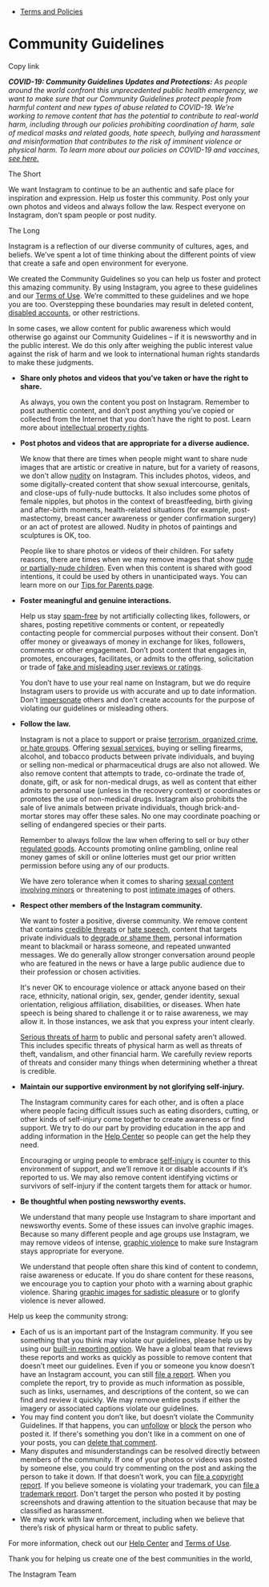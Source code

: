 *   [Terms and Policies](https://help.instagram.com/1417489251945243/?helpref=breadcrumb)

Community Guidelines
====================

Copy link

_**COVID-19: Community Guidelines Updates and Protections:** As people around the world confront this unprecedented public health emergency, we want to make sure that our Community Guidelines protect people from harmful content and new types of abuse related to COVID-19. We’re working to remove content that has the potential to contribute to real-world harm, including through our policies prohibiting coordination of harm, sale of medical masks and related goods, hate speech, bullying and harassment and misinformation that contributes to the risk of imminent violence or physical harm. To learn more about our policies on COVID-19 and vaccines, [see here.](https://help.instagram.com/697825587576762?helpref=faq_content)_

The Short

We want Instagram to continue to be an authentic and safe place for inspiration and expression. Help us foster this community. Post only your own photos and videos and always follow the law. Respect everyone on Instagram, don’t spam people or post nudity.

The Long

Instagram is a reflection of our diverse community of cultures, ages, and beliefs. We’ve spent a lot of time thinking about the different points of view that create a safe and open environment for everyone.

We created the Community Guidelines so you can help us foster and protect this amazing community. By using Instagram, you agree to these guidelines and our [Terms of Use](https://www.instagram.com/legal/terms). We’re committed to these guidelines and we hope you are too. Overstepping these boundaries may result in deleted content, [disabled accounts](https://help.instagram.com/366993040048856?helpref=faq_content), or other restrictions.

In some cases, we allow content for public awareness which would otherwise go against our Community Guidelines – if it is newsworthy and in the public interest. We do this only after weighing the public interest value against the risk of harm and we look to international human rights standards to make these judgments.

*   **Share only photos and videos that you’ve taken or have the right to share.**
    
    As always, you own the content you post on Instagram. Remember to post authentic content, and don’t post anything you’ve copied or collected from the Internet that you don’t have the right to post. Learn more about [intellectual property rights](https://help.instagram.com/126382350847838?helpref=faq_content).
    
*   **Post photos and videos that are appropriate for a diverse audience.**
    
    We know that there are times when people might want to share nude images that are artistic or creative in nature, but for a variety of reasons, we don’t allow [nudity](https://l.instagram.com/?u=https%3A%2F%2Fwww.facebook.com%2Fcommunitystandards%2Fadult_nudity_sexual_activity&e=AT39q58mVw4B2BNd59P_Yvsuj-ObUoks7AJTNflpSs3L6MrAXcQMdrezqsYHm5tFZJ06BPXZdisjQ9e-91rdBsJoIGR3GNkY-0ATj8_dzW5nOzob0iIjCzekoR7dSJjw7mcs3kqB4g_PsuS1oVr2UOQ8wHoyAYS3hTqgyA) on Instagram. This includes photos, videos, and some digitally-created content that show sexual intercourse, genitals, and close-ups of fully-nude buttocks. It also includes some photos of female nipples, but photos in the context of breastfeeding, birth giving and after-birth moments, health-related situations (for example, post-mastectomy, breast cancer awareness or gender confirmation surgery) or an act of protest are allowed. Nudity in photos of paintings and sculptures is OK, too.
    
    People like to share photos or videos of their children. For safety reasons, there are times when we may remove images that show [nude or partially-nude children](https://l.instagram.com/?u=https%3A%2F%2Fwww.facebook.com%2Fcommunitystandards%2Fchild_nudity_sexual_exploitation&e=AT39q58mVw4B2BNd59P_Yvsuj-ObUoks7AJTNflpSs3L6MrAXcQMdrezqsYHm5tFZJ06BPXZdisjQ9e-91rdBsJoIGR3GNkY-0ATj8_dzW5nOzob0iIjCzekoR7dSJjw7mcs3kqB4g_PsuS1oVr2UOQ8wHoyAYS3hTqgyA). Even when this content is shared with good intentions, it could be used by others in unanticipated ways. You can learn more on our [Tips for Parents page](https://help.instagram.com/154475974694511/?helpref=faq_content).
    
*   **Foster meaningful and genuine interactions.**
    
    Help us stay [spam-free](https://l.instagram.com/?u=https%3A%2F%2Fwww.facebook.com%2Fcommunitystandards%2Fspam&e=AT39q58mVw4B2BNd59P_Yvsuj-ObUoks7AJTNflpSs3L6MrAXcQMdrezqsYHm5tFZJ06BPXZdisjQ9e-91rdBsJoIGR3GNkY-0ATj8_dzW5nOzob0iIjCzekoR7dSJjw7mcs3kqB4g_PsuS1oVr2UOQ8wHoyAYS3hTqgyA) by not artificially collecting likes, followers, or shares, posting repetitive comments or content, or repeatedly contacting people for commercial purposes without their consent. Don’t offer money or giveaways of money in exchange for likes, followers, comments or other engagement. Don’t post content that engages in, promotes, encourages, facilitates, or admits to the offering, solicitation or trade of [fake and misleading user reviews or ratings](https://l.instagram.com/?u=https%3A%2F%2Fwww.facebook.com%2Fcommunitystandards%2Ffraud_deception&e=AT39q58mVw4B2BNd59P_Yvsuj-ObUoks7AJTNflpSs3L6MrAXcQMdrezqsYHm5tFZJ06BPXZdisjQ9e-91rdBsJoIGR3GNkY-0ATj8_dzW5nOzob0iIjCzekoR7dSJjw7mcs3kqB4g_PsuS1oVr2UOQ8wHoyAYS3hTqgyA).
    
    You don’t have to use your real name on Instagram, but we do require Instagram users to provide us with accurate and up to date information. Don't [impersonate](https://l.instagram.com/?u=https%3A%2F%2Fwww.facebook.com%2Fcommunitystandards%2Fmisrepresentation&e=AT39q58mVw4B2BNd59P_Yvsuj-ObUoks7AJTNflpSs3L6MrAXcQMdrezqsYHm5tFZJ06BPXZdisjQ9e-91rdBsJoIGR3GNkY-0ATj8_dzW5nOzob0iIjCzekoR7dSJjw7mcs3kqB4g_PsuS1oVr2UOQ8wHoyAYS3hTqgyA) others and don't create accounts for the purpose of violating our guidelines or misleading others.
    
*   **Follow the law.**
    
    Instagram is not a place to support or praise [terrorism, organized crime, or hate groups](https://l.instagram.com/?u=https%3A%2F%2Fwww.facebook.com%2Fcommunitystandards%2Fdangerous_individuals_organizations&e=AT39q58mVw4B2BNd59P_Yvsuj-ObUoks7AJTNflpSs3L6MrAXcQMdrezqsYHm5tFZJ06BPXZdisjQ9e-91rdBsJoIGR3GNkY-0ATj8_dzW5nOzob0iIjCzekoR7dSJjw7mcs3kqB4g_PsuS1oVr2UOQ8wHoyAYS3hTqgyA). Offering [sexual services](https://l.instagram.com/?u=https%3A%2F%2Fwww.facebook.com%2Fcommunitystandards%2Fsexual_solicitation&e=AT39q58mVw4B2BNd59P_Yvsuj-ObUoks7AJTNflpSs3L6MrAXcQMdrezqsYHm5tFZJ06BPXZdisjQ9e-91rdBsJoIGR3GNkY-0ATj8_dzW5nOzob0iIjCzekoR7dSJjw7mcs3kqB4g_PsuS1oVr2UOQ8wHoyAYS3hTqgyA), buying or selling firearms, alcohol, and tobacco products between private individuals, and buying or selling non-medical or pharmaceutical drugs are also not allowed. We also remove content that attempts to trade, co-ordinate the trade of, donate, gift, or ask for non-medical drugs, as well as content that either admits to personal use (unless in the recovery context) or coordinates or promotes the use of non-medical drugs. Instagram also prohibits the sale of live animals between private individuals, though brick-and-mortar stores may offer these sales. No one may coordinate poaching or selling of endangered species or their parts.
    
    Remember to always follow the law when offering to sell or buy other [regulated goods](https://l.instagram.com/?u=https%3A%2F%2Fwww.facebook.com%2Fcommunitystandards%2Fregulated_goods&e=AT39q58mVw4B2BNd59P_Yvsuj-ObUoks7AJTNflpSs3L6MrAXcQMdrezqsYHm5tFZJ06BPXZdisjQ9e-91rdBsJoIGR3GNkY-0ATj8_dzW5nOzob0iIjCzekoR7dSJjw7mcs3kqB4g_PsuS1oVr2UOQ8wHoyAYS3hTqgyA). Accounts promoting online gambling, online real money games of skill or online lotteries must get our prior written permission before using any of our products.
    
    We have zero tolerance when it comes to sharing [sexual content involving minors](https://l.instagram.com/?u=https%3A%2F%2Fwww.facebook.com%2Fcommunitystandards%2Fchild_nudity_sexual_exploitation&e=AT39q58mVw4B2BNd59P_Yvsuj-ObUoks7AJTNflpSs3L6MrAXcQMdrezqsYHm5tFZJ06BPXZdisjQ9e-91rdBsJoIGR3GNkY-0ATj8_dzW5nOzob0iIjCzekoR7dSJjw7mcs3kqB4g_PsuS1oVr2UOQ8wHoyAYS3hTqgyA) or threatening to post [intimate images](https://l.instagram.com/?u=https%3A%2F%2Fwww.facebook.com%2Fcommunitystandards%2Fsexual_exploitation_adults&e=AT39q58mVw4B2BNd59P_Yvsuj-ObUoks7AJTNflpSs3L6MrAXcQMdrezqsYHm5tFZJ06BPXZdisjQ9e-91rdBsJoIGR3GNkY-0ATj8_dzW5nOzob0iIjCzekoR7dSJjw7mcs3kqB4g_PsuS1oVr2UOQ8wHoyAYS3hTqgyA) of others.
    
*   **Respect other members of the Instagram community.**
    
    We want to foster a positive, diverse community. We remove content that contains [credible threats](https://l.instagram.com/?u=https%3A%2F%2Fwww.facebook.com%2Fcommunitystandards%2Fcredible_violence&e=AT39q58mVw4B2BNd59P_Yvsuj-ObUoks7AJTNflpSs3L6MrAXcQMdrezqsYHm5tFZJ06BPXZdisjQ9e-91rdBsJoIGR3GNkY-0ATj8_dzW5nOzob0iIjCzekoR7dSJjw7mcs3kqB4g_PsuS1oVr2UOQ8wHoyAYS3hTqgyA) or [hate speech](https://l.instagram.com/?u=https%3A%2F%2Fwww.facebook.com%2Fcommunitystandards%2Fhate_speech&e=AT39q58mVw4B2BNd59P_Yvsuj-ObUoks7AJTNflpSs3L6MrAXcQMdrezqsYHm5tFZJ06BPXZdisjQ9e-91rdBsJoIGR3GNkY-0ATj8_dzW5nOzob0iIjCzekoR7dSJjw7mcs3kqB4g_PsuS1oVr2UOQ8wHoyAYS3hTqgyA), content that targets private individuals to [degrade or shame them](https://l.instagram.com/?u=https%3A%2F%2Fwww.facebook.com%2Fcommunitystandards%2Fbullying&e=AT39q58mVw4B2BNd59P_Yvsuj-ObUoks7AJTNflpSs3L6MrAXcQMdrezqsYHm5tFZJ06BPXZdisjQ9e-91rdBsJoIGR3GNkY-0ATj8_dzW5nOzob0iIjCzekoR7dSJjw7mcs3kqB4g_PsuS1oVr2UOQ8wHoyAYS3hTqgyA), personal information meant to blackmail or harass someone, and repeated unwanted messages. We do generally allow stronger conversation around people who are featured in the news or have a large public audience due to their profession or chosen activities.
    
    It's never OK to encourage violence or attack anyone based on their race, ethnicity, national origin, sex, gender, gender identity, sexual orientation, religious affiliation, disabilities, or diseases. When hate speech is being shared to challenge it or to raise awareness, we may allow it. In those instances, we ask that you express your intent clearly.
    
    [Serious threats of harm](https://l.instagram.com/?u=https%3A%2F%2Fwww.facebook.com%2Fcommunitystandards%2Fcredible_violence&e=AT39q58mVw4B2BNd59P_Yvsuj-ObUoks7AJTNflpSs3L6MrAXcQMdrezqsYHm5tFZJ06BPXZdisjQ9e-91rdBsJoIGR3GNkY-0ATj8_dzW5nOzob0iIjCzekoR7dSJjw7mcs3kqB4g_PsuS1oVr2UOQ8wHoyAYS3hTqgyA) to public and personal safety aren't allowed. This includes specific threats of physical harm as well as threats of theft, vandalism, and other financial harm. We carefully review reports of threats and consider many things when determining whether a threat is credible.
    
*   **Maintain our supportive environment by not glorifying self-injury.**
    
    The Instagram community cares for each other, and is often a place where people facing difficult issues such as eating disorders, cutting, or other kinds of self-injury come together to create awareness or find support. We try to do our part by providing education in the app and adding information in the [Help Center](https://help.instagram.com/) so people can get the help they need.
    
    Encouraging or urging people to embrace [self-injury](https://l.instagram.com/?u=https%3A%2F%2Fwww.facebook.com%2Fcommunitystandards%2Fsuicide_self_injury_violence&e=AT39q58mVw4B2BNd59P_Yvsuj-ObUoks7AJTNflpSs3L6MrAXcQMdrezqsYHm5tFZJ06BPXZdisjQ9e-91rdBsJoIGR3GNkY-0ATj8_dzW5nOzob0iIjCzekoR7dSJjw7mcs3kqB4g_PsuS1oVr2UOQ8wHoyAYS3hTqgyA) is counter to this environment of support, and we’ll remove it or disable accounts if it’s reported to us. We may also remove content identifying victims or survivors of self-injury if the content targets them for attack or humor.
    
*   **Be thoughtful when posting newsworthy events.**
    
    We understand that many people use Instagram to share important and newsworthy events. Some of these issues can involve graphic images. Because so many different people and age groups use Instagram, we may remove videos of intense, [graphic violence](https://l.instagram.com/?u=https%3A%2F%2Fwww.facebook.com%2Fcommunitystandards%2Fgraphic_violence&e=AT39q58mVw4B2BNd59P_Yvsuj-ObUoks7AJTNflpSs3L6MrAXcQMdrezqsYHm5tFZJ06BPXZdisjQ9e-91rdBsJoIGR3GNkY-0ATj8_dzW5nOzob0iIjCzekoR7dSJjw7mcs3kqB4g_PsuS1oVr2UOQ8wHoyAYS3hTqgyA) to make sure Instagram stays appropriate for everyone.
    
    We understand that people often share this kind of content to condemn, raise awareness or educate. If you do share content for these reasons, we encourage you to caption your photo with a warning about graphic violence. Sharing [graphic images for sadistic pleasure](https://l.instagram.com/?u=https%3A%2F%2Fwww.facebook.com%2Fcommunitystandards%2Fcruel_insensitive&e=AT39q58mVw4B2BNd59P_Yvsuj-ObUoks7AJTNflpSs3L6MrAXcQMdrezqsYHm5tFZJ06BPXZdisjQ9e-91rdBsJoIGR3GNkY-0ATj8_dzW5nOzob0iIjCzekoR7dSJjw7mcs3kqB4g_PsuS1oVr2UOQ8wHoyAYS3hTqgyA) or to glorify violence is never allowed.
    

Help us keep the community strong:

*   Each of us is an important part of the Instagram community. If you see something that you think may violate our guidelines, please help us by using our [built-in reporting option](https://help.instagram.com/165828726894770?helpref=faq_content). We have a global team that reviews these reports and works as quickly as possible to remove content that doesn’t meet our guidelines. Even if you or someone you know doesn’t have an Instagram account, you can still [file a report](https://help.instagram.com/contact/383679321740945). When you complete the report, try to provide as much information as possible, such as links, usernames, and descriptions of the content, so we can find and review it quickly. We may remove entire posts if either the imagery or associated captions violate our guidelines.
*   You may find content you don’t like, but doesn’t violate the Community Guidelines. If that happens, you can [unfollow](https://help.instagram.com/286340048138725?helpref=faq_content) or [block](https://help.instagram.com/426700567389543/?helpref=faq_content) the person who posted it. If there's something you don't like in a comment on one of your posts, you can [delete that comment](https://help.instagram.com/289098941190483?helpref=faq_content).
*   Many disputes and misunderstandings can be resolved directly between members of the community. If one of your photos or videos was posted by someone else, you could try commenting on the post and asking the person to take it down. If that doesn’t work, you can [file a copyright report](https://help.instagram.com/126382350847838?helpref=faq_content). If you believe someone is violating your trademark, you can [file a trademark report](https://help.instagram.com/222826637847963?helpref=faq_content). Don't target the person who posted it by posting screenshots and drawing attention to the situation because that may be classified as harassment.
*   We may work with law enforcement, including when we believe that there’s risk of physical harm or threat to public safety.

For more information, check out our [Help Center](https://help.instagram.com/) and [Terms of Use](https://l.instagram.com/?u=http%3A%2F%2Finstagram.com%2Flegal%2Fterms%2F%23&e=AT39q58mVw4B2BNd59P_Yvsuj-ObUoks7AJTNflpSs3L6MrAXcQMdrezqsYHm5tFZJ06BPXZdisjQ9e-91rdBsJoIGR3GNkY-0ATj8_dzW5nOzob0iIjCzekoR7dSJjw7mcs3kqB4g_PsuS1oVr2UOQ8wHoyAYS3hTqgyA).

Thank you for helping us create one of the best communities in the world,

The Instagram Team